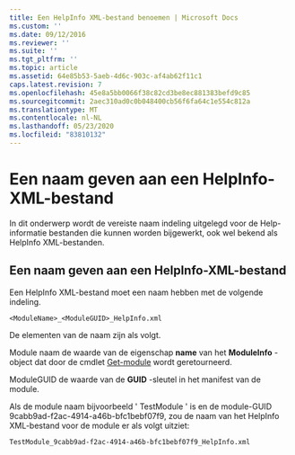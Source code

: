 ```yaml
---
title: Een HelpInfo XML-bestand benoemen | Microsoft Docs
ms.custom: ''
ms.date: 09/12/2016
ms.reviewer: ''
ms.suite: ''
ms.tgt_pltfrm: ''
ms.topic: article
ms.assetid: 64e85b53-5aeb-4d6c-903c-af4ab62f11c1
caps.latest.revision: 7
ms.openlocfilehash: 45e8a5bb0066f38c82cd3be8ec881383befd9c85
ms.sourcegitcommit: 2aec310ad0c0b048400cb56f6fa64c1e554c812a
ms.translationtype: MT
ms.contentlocale: nl-NL
ms.lasthandoff: 05/23/2020
ms.locfileid: "83810132"
---
```

# <a name="how-to-name-a-helpinfo-xml-file"></a>Een naam geven aan een HelpInfo-XML-bestand

In dit onderwerp wordt de vereiste naam indeling uitgelegd voor de Help-informatie bestanden die kunnen worden bijgewerkt, ook wel bekend als HelpInfo XML-bestanden.

## <a name="how-to-name-a-helpinfo-xml-file"></a>Een naam geven aan een HelpInfo-XML-bestand

Een HelpInfo XML-bestand moet een naam hebben met de volgende indeling.

`<ModuleName>_<ModuleGUID>_HelpInfo.xml`

De elementen van de naam zijn als volgt.

Module naam de waarde van de eigenschap **name** van het **ModuleInfo** -object dat door de cmdlet [Get-module](/powershell/module/Microsoft.PowerShell.Core/Get-Module) wordt geretourneerd.

ModuleGUID de waarde van de **GUID** -sleutel in het manifest van de module.

Als de module naam bijvoorbeeld ' TestModule ' is en de module-GUID 9cabb9ad-f2ac-4914-a46b-bfc1bebf07f9, zou de naam van het HelpInfo XML-bestand voor de module er als volgt uitziet:

`TestModule_9cabb9ad-f2ac-4914-a46b-bfc1bebf07f9_HelpInfo.xml`

